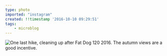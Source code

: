 ```yaml
---
type: photo
imported: "instagram"
created: !!timestamp '2016-10-10 09:29:51'
tags:
    - microblog
---
```

![One last hike, cleaning up after Fat Dog 120 2016. The autumn views are a good incentive.](/media/images/photos/2016/10/991c53e25b120adca793ecf9e8cb1670.jpg)

